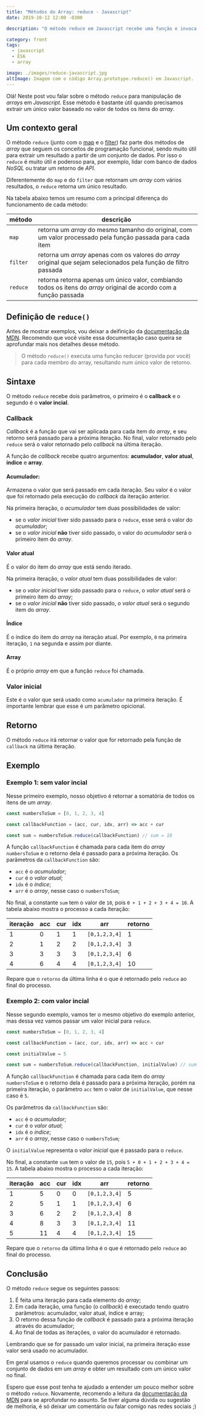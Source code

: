 ```yaml
---
title: "Métodos do Array: reduce - Javascript"
date: 2019-10-12 12:00 -0300

description: "O método reduce em Javascript recebe uma função e invoca ela para cada item do array, acumulando os resultados parciais, e retornando um único valor no final."

category: front
tags:
  - javascript
  - ES6
  - array

image: ./images/reduce-javascript.jpg
altImage: Imagem com o código Array.prototype.reduce() em Javascript.
---
```


Olá! Neste post vou falar sobre o método `reduce` para manipulação de _arrays_ em _Javascript_. Esse método é bastante útil quando precisamos extrair um único valor baseado no valor de todos os itens do _array_.

<!-- end_excerpt -->

## Um contexto geral

O método `reduce` (junto com o [map][post-map] e o [filter][post-filter]) faz parte dos métodos de _array_ que seguem os conceitos de programação funcional, sendo muito útil para extrair um resultado a partir de um conjunto de dados. Por isso o `reduce` é muito útil e poderoso para, por exemplo, lidar com banco de dados _NoSQL_ ou tratar um retorno de _API_.

Diferentemente do `map` e do `filter` que retornam um _array_ com vários resultados, o `reduce` retorna um único resultado.

Na tabela abaixo temos um resumo com a principal diferença do funcionamento de cada método:

| método   | descrição                                                                                                          |
| -------- | ------------------------------------------------------------------------------------------------------------------ |
| `map`    | retorna um _array_ do mesmo tamanho do original, com um valor processado pela função passada para cada item        |
| `filter` | retorna um _array_ apenas com os valores do _array_ original que sejam selecionados pela função de filtro passada  |
| `reduce` | retorna retorna apenas um único valor, combiando todos os itens do _array_ original de acordo com a função passada |

## Definição de `reduce()`

Antes de mostrar exemplos, vou deixar a deifinição da [documentação da MDN][doc-mdn]. Recomendo que você visite essa documentação caso queira se aprofundar mais nos detalhes desse método.

> O método `reduce()` executa uma função reducer (provida por você) para cada membro do array, resultando num único valor de retorno.

## Sintaxe

O método `reduce` recebe dois parâmetros, o primeiro é o **callback** e o segundo é o **valor incial**.

### Callback

_Callback_ é a função que vai ser aplicada para cada item do _array_, e seu retorno será passado para a próxima iteração. No final, valor retornado pelo `reduce` será o valor retornado pelo _callback_ na última iteração.

A função de _callback_ recebe quatro argumentos: **acumulador**, **valor atual**, **índice** e **array**.

#### Acumulador:

Armazena o valor que será passado em cada iteração. Seu valor é o valor que foi retornado pela execução do _callback_ da iteração anterior.

Na primeira iteração, o _acumulador_ tem duas possibilidades de valor:

- se o _valor inicial_ tiver sido passado para o `reduce`, esse será o valor do _acumulador_;
- se o _valor inicial_ **não** tiver sido passado, o valor do _acumulador_ será o primeiro item do _array_.

#### Valor atual

É o valor do item do _array_ que está sendo iterado.

Na primeira iteração, o _valor atual_ tem duas possibilidades de valor:

- se o _valor inicial_ tiver sido passado para o `reduce`, o _valor atual_ será o primeiro item do _array_;
- se o _valor inicial_ **não** tiver sido passado, o _valor atual_ será o segundo item do _array_.

#### Índice

É o índice do item do _array_ na iteração atual. Por exemplo, `0` na primeira iteração, `1` na segunda e assim por diante.

#### Array

É o próprio _array_ em que a função `reduce` foi chamada.

### Valor inicial

Este é o valor que será usado como `acumulador` na primeira iteração. É importante lembrar que esse é um parâmetro opicional.

## Retorno

O método `reduce` irá retornar o valor que for retornado pela função de `callback` na última iteração.

## Exemplo

### Exemplo 1: sem valor incial

Nesse primeiro exemplo, nosso objetivo é retornar a somatória de todos os itens de um _array_.

```javascript
const numbersToSum = [0, 1, 2, 3, 4]

const callbackFunction = (acc, cur, idx, arr) => acc + cur

const sum = numbersToSum.reduce(callbackFunction) // sum = 10
```

A função `callbackFunction` é chamada para cada item do _array_ `numbersToSum` e o retorno dela é passado para a próxima iteração.
Os parâmetros da `callbackFunction` são:

- `acc` é o _acumulador_;
- `cur` é o _valor atual_;
- `idx` é o _índice_;
- `arr` é o _array_, nesse caso o `numbersToSum`;

No final, a constante `sum` tem o valor de `10`, pois `0 + 1 + 2 + 3 + 4 = 10`.
A tabela abaixo mostra o processo a cada iteração:

| iteração | acc | cur | idx | arr           | retorno |
| -------- | --- | --- | --- | ------------- | ------- |
| 1        | 0   | 1   | 1   | `[0,1,2,3,4]` | 1       |
| 2        | 1   | 2   | 2   | `[0,1,2,3,4]` | 3       |
| 3        | 3   | 3   | 3   | `[0,1,2,3,4]` | 6       |
| 4        | 6   | 4   | 4   | `[0,1,2,3,4]` | 10      |

Repare que o `retorno` da última linha é o que é retornado pelo `reduce` ao final do processo.

### Exemplo 2: com valor incial

Nesse segundo exemplo, vamos ter o mesmo objetivo do exemplo anterior, mas dessa vez vamos passar um valor inicial para `reduce`.

```javascript
const numbersToSum = [0, 1, 2, 3, 4]

const callbackFunction = (acc, cur, idx, arr) => acc + cur

const initialValue = 5

const sum = numbersToSum.reduce(callbackFunction, initialValue) // sum = 15
```

A função `callbackFunction` é chamada para cada item do _array_ `numbersToSum` e o retorno dela é passado para a próxima iteração, porém na primeira iteração, o parâmetro `acc` tem o valor de `initialValue`, que nesse caso é `5`.

Os parâmetros da `callbackFunction` são:

- `acc` é o _acumulador_;
- `cur` é o _valor atual_;
- `idx` é o _índice_;
- `arr` é o _array_, nesse caso o `numbersToSum`;

O `initialValue` representa o _valor inicial_ que é passado para o `reduce`.

No final, a constante `sum` tem o valor de `15`, pois `5 + 0 + 1 + 2 + 3 + 4 = 15`.
A tabela abaixo mostra o processo a cada iteração:

| iteração | acc | cur | idx | arr           | retorno |
| -------- | --- | --- | --- | ------------- | ------- |
| 1        | 5   | 0   | 0   | `[0,1,2,3,4]` | 5       |
| 2        | 5   | 1   | 1   | `[0,1,2,3,4]` | 6       |
| 3        | 6   | 2   | 2   | `[0,1,2,3,4]` | 8       |
| 4        | 8   | 3   | 3   | `[0,1,2,3,4]` | 11      |
| 5        | 11  | 4   | 4   | `[0,1,2,3,4]` | 15      |

Repare que o `retorno` da última linha é o que é retornado pelo `reduce` ao final do processo.

## Conclusão

O método `reduce` segue os seguintes passos:

1. É feita uma iteração para cada elemento do _array_;
2. Em cada iteração, uma função (o _callback_) é executado tendo quatro parâmetros: acumulador, valor atual, índice e array;
3. O retorno dessa função de _callback_ é passado para a próxima iteração através do acumulador;
4. Ao final de todas as iterações, o valor do acumulador é retornado.

Lembrando que se for passado um valor inicial, na primeira iteração esse valor será usado no acumulador.

Em geral usamos o `reduce` quando queremos processar ou combinar um conjunto de dados em um _array_ e obter um resultado com um único valor no final.

Espero que esse post tenha te ajudado a entender um pouco melhor sobre o método `reduce`.
Novamente, recomendo a leitura da [documentação da MDN][doc-mdn] para se aprofundar no assunto.
Se tiver alguma dúvida ou sugestão de melhoria, é só deixar um comentário ou falar comigo nas redes sociais ;)

[post-map]: https://renatofreire.dev/metodos-do-array-map-javascript
[post-filter]: https://renatofreire.dev/metodos-do-array-filter-javascript
[doc-mdn]: https://developer.mozilla.org/pt-BR/docs/Web/JavaScript/Reference/Global_Objects/Array/reduce
